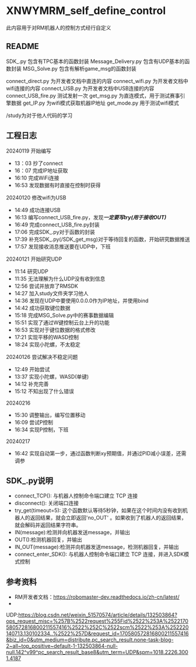 # XNWYMRM_self_define_control

此内容用于对RM机器人的控制方式经行自定义

## README

SDK_.py 包含有TPC基本的函数封装
Message_Delivery.py 包含有UDP基本的函数封装
MSG_Solve.py 包含有解析game_msg的函数封装

connect_direct.py 为开发者文档中直连的内容
connect_wifi.py 为开发者文档中wifi连接的内容
connect_USB.py 为开发者文档中USB连接的内容
connect_USB_fire.py 测试发射一次
get_msg.py 为直连模式，用于测试赛事引擎数据
get_IP.py 为wifi模式获取机器IP地址
get_mode.py 用于测试wifi模式

/study为对于他人代码的学习

## 工程日志

20240119
开始编写

- 13：03 抄了connect
- 16：07 完成IP地址获取
- 16:10 完成WiFi连接
- 16:53 发现数据有时直接在控制时获得

20240120
修改wifi为USB

- 14:49 成功连接USB
- 16:13 编写connect_USB_fire.py，发现***一定要写try(用于接收OUT)***
- 16:49 完成connect_USB_fire.py封装
- 17:06 完成SDK_.py对于函数的封装
- 17:39 补充SDK_.py(/SDK_get_msg)对于等待回复的函数，开始研究数据推送
- 17:57 发现接收消息推送要在UDP中，下班

20240121
开始研究UDP

- 11:14 研究UDP
- 11:35 无法理解为什么UDP没有收到信息
- 12:56 尝试并放弃了RMSDK
- 14:27 加入study文件夹学习他人
- 14:36 发现在UDP中要使用0.0.0.0作为IP地址，并使用bind
- 14:42 成功获取键位数据
- 15:18 完成MSG_Solve.py中的赛事数据编辑
- 15:51 实现了通过W键控制云台上升的功能
- 16:53 实现对于键位数据的格式修改
- 17:21 实现平移的WASD控制
- 18:24 实现小陀螺，不太稳定

20240126
尝试解决不稳定问题

- 12:49 开始尝试
- 13:37 实现小陀螺，WASD(单键)
- 14:12 补充完善
- 15:12 不知出现了什么错误

20240216

- 15:30 调整输出，编写位置移动
- 16:09 尝试P控制
- 16:34 实现P控制，下班

20240217

- 16:42 实现自动第一步，通过函数判断xy预期值，并通过PID减小误差，还需调参

## SDK_.py说明

- connect_TCP():      与机器人控制命令端口建立 TCP 连接
- disconnect():       关闭端口连接
- try_get(timeout=5):     这个函数默认等待5秒钟，如果在这个时间内没有收到机器人的返回结果，就会立即返回'no_OUT'
  。如果收到了机器人的返回结果，就会解码并返回结果字符串。
- IN(message):检测并向机器发送message，并输出
- OUT():检测机器回复，并输出
- IN_OUT(message):检测并向机器发送message，检测机器回复，并输出
- connect_enter_SDK(): 与机器人控制命令端口建立 TCP 连接，并进入SDK模式控制

## 参考资料

- RM开发者文档：https://robomaster-dev.readthedocs.io/zh-cn/latest/
-
UDP:https://blog.csdn.net/weixin_51570574/article/details/132503864?ops_request_misc=%257B%2522request%255Fid%2522%253A%2522170580572816800211557416%2522%252C%2522scm%2522%253A%252220140713.130102334..%2522%257D&request_id=170580572816800211557416&biz_id=0&utm_medium=distribute.pc_search_result.none-task-blog-2~all~top_positive~default-1-132503864-null-null.142^v99^pc_search_result_base8&utm_term=UDP&spm=1018.2226.3001.4187